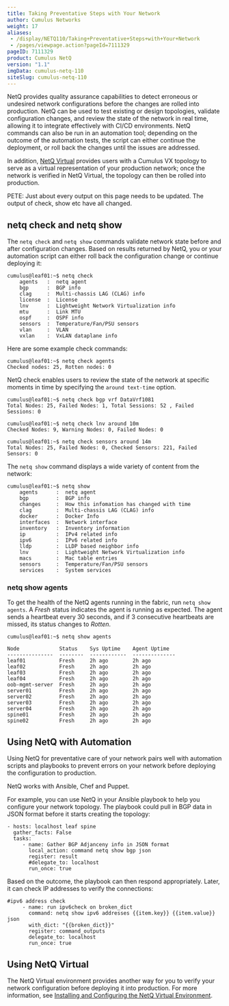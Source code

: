 ```yaml
---
title: Taking Preventative Steps with Your Network
author: Cumulus Networks
weight: 17
aliases:
 - /display/NETQ110/Taking+Preventative+Steps+with+Your+Network
 - /pages/viewpage.action?pageId=7111329
pageID: 7111329
product: Cumulus NetQ
version: "1.1"
imgData: cumulus-netq-110
siteSlug: cumulus-netq-110
---
```

NetQ provides quality assurance capabilities to detect erroneous or
undesired network configurations before the changes are rolled into
production. NetQ can be used to test existing or design topologies,
validate configuration changes, and review the state of the network in
real time, allowing it to integrate effectively with CI/CD environments.
NetQ commands can also be run in an automation tool; depending on the
outcome of the automation tests, the script can either continue the
deployment, or roll back the changes until the issues are addressed.

In addition, [NetQ
Virtual](/cumulus-netq-110/Installing-and-Configuring-the-NetQ-Virtual-Environment)
provides users with a Cumulus VX topology to serve as a virtual
representation of your production network; once the network is verified
in NetQ Virtual, the topology can then be rolled into production.

PETE: Just about every output on this page needs to be updated. The
output of check, show etc have all changed.

## netq check and netq show</span>

The `netq check` and `netq show` commands validate network state before
and after configuration changes. Based on results returned by NetQ, you
or your automation script can either roll back the configuration change
or continue deploying it:

    cumulus@leaf01:~$ netq check 
        agents   :  netq agent
        bgp      :  BGP info
        clag     :  Multi-chassis LAG (CLAG) info
        license  :  License
        lnv      :  Lightweight Network Virtualization info
        mtu      :  Link MTU
        ospf     :  OSPF info
        sensors  :  Temperature/Fan/PSU sensors
        vlan     :  VLAN
        vxlan    :  VxLAN dataplane info

Here are some example check commands:

    cumulus@leaf01:~$ netq check agents
    Checked nodes: 25, Rotten nodes: 0

NetQ check enables users to review the state of the network at specific
moments in time by specifying the `around text-time` option.

    cumulus@leaf01:~$ netq check bgp vrf DataVrf1081
    Total Nodes: 25, Failed Nodes: 1, Total Sessions: 52 , Failed Sessions: 0

    cumulus@leaf01:~$ netq check lnv around 10m
    Checked Nodes: 9, Warning Nodes: 0, Failed Nodes: 0

    cumulus@leaf01:~$ netq check sensors around 14m
    Total Nodes: 25, Failed Nodes: 0, Checked Sensors: 221, Failed Sensors: 0

The `netq show` command displays a wide variety of content from the
network:

    cumulus@leaf01:~$ netq show 
        agents      :  netq agent
        bgp         :  BGP info
        changes     :  How this infomation has changed with time
        clag        :  Multi-chassis LAG (CLAG) info
        docker      :  Docker Info
        interfaces  :  Network interface
        inventory   :  Inventory information
        ip          :  IPv4 related info
        ipv6        :  IPv6 related info
        lldp        :  LLDP based neighbor info
        lnv         :  Lightweight Network Virtualization info
        macs        :  Mac table entries
        sensors     :  Temperature/Fan/PSU sensors
        services    :  System services

### netq show agents</span>

To get the health of the NetQ agents running in the fabric, run `netq
show agents`. A *Fresh* status indicates the agent is running as
expected. The agent sends a heartbeat every 30 seconds, and if 3
consecutive heartbeats are missed, its status changes to *Rotten*.

    cumulus@leaf01:~$ netq show agents 
     
    Node             Status    Sys Uptime    Agent Uptime
    ---------------  --------  ------------  --------------
    leaf01           Fresh     2h ago        2h ago
    leaf02           Fresh     2h ago        2h ago
    leaf03           Fresh     2h ago        2h ago
    leaf04           Fresh     2h ago        2h ago
    oob-mgmt-server  Fresh     2h ago        2h ago
    server01         Fresh     2h ago        2h ago
    server02         Fresh     2h ago        2h ago
    server03         Fresh     2h ago        2h ago
    server04         Fresh     2h ago        2h ago
    spine01          Fresh     2h ago        2h ago
    spine02          Fresh     2h ago        2h ago

## Using NetQ with Automation</span>

Using NetQ for preventative care of your network pairs well with
automation scripts and playbooks to prevent errors on your network
before deploying the configuration to production.

NetQ works with Ansible, Chef and Puppet.

For example, you can use NetQ in your Ansible playbook to help you
configure your network topology. The playbook could pull in BGP data in
JSON format before it starts creating the topology:

    - hosts: localhost leaf spine
      gather_facts: False
      tasks:
         - name: Gather BGP Adjanceny info in JSON format
           local_action: command netq show bgp json
           register: result
           #delegate_to: localhost
           run_once: true

Based on the outcome, the playbook can then respond appropriately.
Later, it can check IP addresses to verify the connections:

    #ipv6 address check
         - name: run ipv6check on broken_dict
           command: netq show ipv6 addresses {{item.key}} {{item.value}} json
           with_dict: "{{broken_dict}}"
           register: command_outputs
           delegate_to: localhost
           run_once: true

## Using NetQ Virtual</span>

The NetQ Virtual environment provides another way for you to verify your
network configuration before deploying it into production. For more
information, see [Installing and Configuring the NetQ Virtual
Environment](/cumulus-netq-110/Installing-and-Configuring-the-NetQ-Virtual-Environment).

